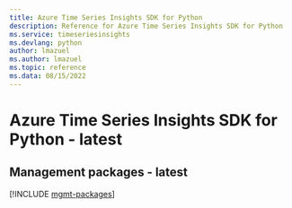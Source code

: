 ```yaml
---
title: Azure Time Series Insights SDK for Python
description: Reference for Azure Time Series Insights SDK for Python
ms.service: timeseriesinsights
ms.devlang: python
author: lmazuel
ms.author: lmazuel
ms.topic: reference
ms.data: 08/15/2022
---
```

# Azure Time Series Insights SDK for Python - latest

## Management packages - latest
[!INCLUDE [mgmt-packages](time-series-insights-mgmt-index.md)]
